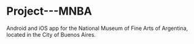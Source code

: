 # Project---MNBA
Android and iOS app for the National Museum of Fine Arts of Argentina, located in the City of Buenos Aires.